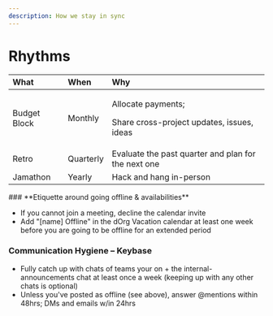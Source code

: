 ```yaml
---
description: How we stay in sync
---
```


# Rhythms

<table>
  <thead>
    <tr>
      <th style="text-align:left">What</th>
      <th style="text-align:left">When</th>
      <th style="text-align:left">Why</th>
    </tr>
  </thead>
  <tbody>
    <tr>
      <td style="text-align:left">Budget Block</td>
      <td style="text-align:left">Monthly</td>
      <td style="text-align:left">
        <p>Allocate payments;</p>
        <p>Share cross-project updates, issues, ideas</p>
      </td>
    </tr>
    <tr>
      <td style="text-align:left">Retro</td>
      <td style="text-align:left">Quarterly</td>
      <td style="text-align:left">Evaluate the past quarter and plan for the next one</td>
    </tr>
    <tr>
      <td style="text-align:left">Jamathon</td>
      <td style="text-align:left">Yearly</td>
      <td style="text-align:left">Hack and hang in-person</td>
    </tr>
  </tbody>
</table>### **Etiquette around going offline & availabilities**

* If you cannot join a meeting, decline the calendar invite
* Add "\[name\] Offline" in the dOrg Vacation calendar at least one week before you are going to be offline for an extended period

### Communication Hygiene – Keybase

* Fully catch up with chats of teams your on + the internal-announcements chat at least once a week \(keeping up with any other chats is optional\)
* Unless you've posted as offline \(see above\), answer @mentions within 48hrs; DMs and emails w/in 24hrs

